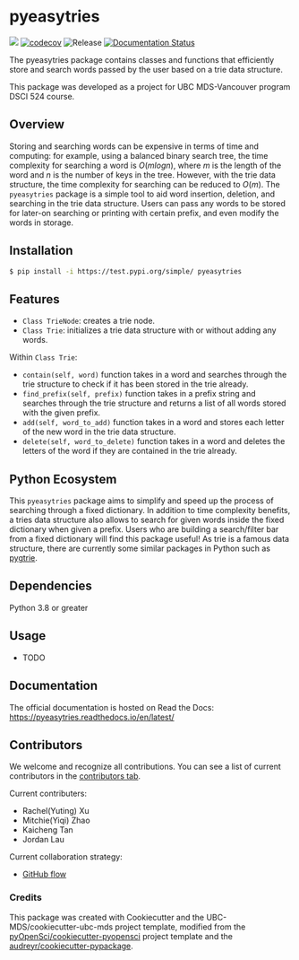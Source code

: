 # pyeasytries 

![](https://github.com/rainbowxyt0305/pyeasytries/workflows/build/badge.svg) [![codecov](https://codecov.io/gh/rainbowxyt0305/pyeasytries/branch/main/graph/badge.svg)](https://codecov.io/gh/rainbowxyt0305/pyeasytries) ![Release](https://github.com/rainbowxyt0305/pyeasytries/workflows/Release/badge.svg) [![Documentation Status](https://readthedocs.org/projects/pyeasytries/badge/?version=latest)](https://pyeasytries.readthedocs.io/en/latest/?badge=latest)

The pyeasytries package contains classes and functions that efficiently store and search words passed by the user based on a trie data structure.

This package was developed as a project for UBC MDS-Vancouver program DSCI 524 course.

## Overview
Storing and searching words can be expensive in terms of time and computing: for example, using a balanced binary search tree, the time complexity for searching a word is $O(mlogn)$, where $m$ is the length of the word and $n$ is the number of keys in the tree. However, with the trie data structure, the time complexity for searching can be reduced to $O(m)$. The `pyeasytries` package is a simple tool to aid word insertion, deletion, and searching in the trie data structure. Users can pass any words to be stored for later-on searching or printing with certain prefix, and even modify the words in storage.

## Installation

```bash
$ pip install -i https://test.pypi.org/simple/ pyeasytries
```

## Features

- `Class TrieNode`: creates a trie node.
- `Class Trie`: initializes a trie data structure with or without adding any words.

Within `Class Trie`:
- `contain(self, word)` function takes in a word and searches through the trie structure to check if it has been stored in the trie already.
- `find_prefix(self, prefix)` function takes in a prefix string and searches through the trie structure and returns a list of all words stored with the given prefix.
- `add(self, word_to_add)` function takes in a word and stores each letter of the new word in the trie data structure.
- `delete(self, word_to_delete)` function takes in a word and deletes the letters of the word if they are contained in the trie already.

## Python Ecosystem 
This `pyeasytries` package aims to simplify and speed up the process of searching through a fixed dictionary. In addition to time complexity benefits, a tries data structure also allows to search for given words inside the fixed dictionary when given a prefix. Users who are building a search/filter bar from a fixed dictionary will find this package useful! As trie is a famous data structure, there are currently some similar packages in Python such as  [pygtrie](https://pypi.org/project/pygtrie/). 

## Dependencies

Python 3.8 or greater

## Usage

- TODO

## Documentation

The official documentation is hosted on Read the Docs: https://pyeasytries.readthedocs.io/en/latest/

## Contributors

We welcome and recognize all contributions. You can see a list of current contributors in the [contributors tab](https://github.com/UBC-MDS/pyeasytries/graphs/contributors).

Current contributers:
- Rachel(Yuting) Xu
- Mitchie(Yiqi) Zhao
- Kaicheng Tan
- Jordan Lau

Current collaboration strategy:
- [GitHub flow](https://guides.github.com/introduction/flow/)

### Credits

This package was created with Cookiecutter and the UBC-MDS/cookiecutter-ubc-mds project template, modified from the [pyOpenSci/cookiecutter-pyopensci](https://github.com/pyOpenSci/cookiecutter-pyopensci) project template and the [audreyr/cookiecutter-pypackage](https://github.com/audreyr/cookiecutter-pypackage).
